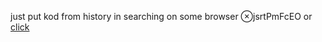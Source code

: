 just put kod from history in searching on some browser ⊗jsrtPmFcEO
or [click](https://code.mu/ru/javascript/framework/react/book/prime/functions/event-object/)
